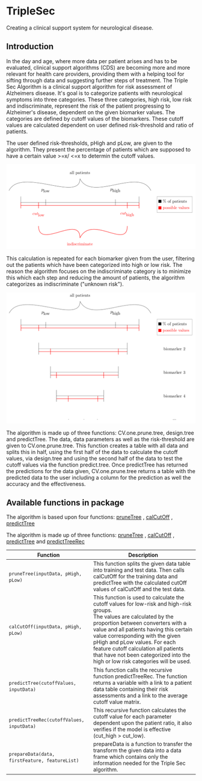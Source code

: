 # TripleSec
Creating a clinical support system for neurological disease.

## Introduction
In the day and age, where more data per patient arises and has to be evaluated, clinical support algorithms (CDS) are becoming more and more relevant for health care providers, providing them with a helping tool for sifting through data and suggesting further steps of treatment.
The Triple Sec Algorithm is a clinical support algorithm for risk assessment of Alzheimers disease.
It's goal is to categorize patients with neurological symptoms into three 
categories. These three categories, high risk, low risk and indiscriminate, represent the risk of the patient progressing to Alzheimer's disease, dependent on the given biomarker values.
The categories are defined by cutoff values of the biomarkers. These cutoff values are calculated
dependent on user defined risk-threshold and ratio of patients.

The user defined risk-thresholds, pHigh and pLow, are given to the algorithm. They present the percentage of patients which are supposed to have a certain value >=x/ <=x to determin the cutoff values.

![alt text](https://github.com/zaynabhammoud/TripleSec/blob/KAP/img/principle.png "principle")

This calculation is repeated for each biomarker given from the user, filtering out the patients which have been categorized into high or low risk. The reason the algorithm focuses on the indiscriminate category is to minimize this which each step and reducing the amount of patients, the algorithm categorizes as indiscriminate ("unknown risk").

![alt text](https://github.com/zaynabhammoud/TripleSec/blob/KAP/img/repeat.png "repeat")

The algorithm is made up of three functions: CV.one.prune.tree, design.tree and predictTree.
The data, data parameters as well as the risk-threshold are given to CV.one.prune.tree. 
This function creates a table with all data and splits this in half, using the first half of the data to calculate the cutoff values, via 
design.tree and using the second half of the data to test the cutoff values via the function predict.tree.
Once predictTree has returned the predictions for the data given, CV.one.prune.tree returns a table with the predicted data to the user including
a column for the prediction as well the accuracy and the effectiveness.


<!---# ## Publication
# More information and references can be found in the following papers:--->

## Available functions in package
The algorithm is based upon four functions:
[pruneTree](https://github.com/zaynabhammoud/TripleSec/blob/KAP/R/pruneTree.R) , 
[calCutOff](https://github.com/zaynabhammoud/TripleSec/blob/KAP/R/calCutOff.R) ,
[predictTree](https://github.com/zaynabhammoud/TripleSec/blob/KAP/R/predictTree.R)

The algorithm is made up of three functions: 
[pruneTree](https://github.com/zaynabhammoud/TripleSec/blob/KAP/R/pruneTree.R) , 
[calCutOff](https://github.com/zaynabhammoud/TripleSec/blob/KAP/R/calCutOff.R) ,
[predictTree](https://github.com/zaynabhammoud/TripleSec/blob/KAP/R/predictTree.R) and [predictTreeRec](https://github.com/zaynabhammoud/TripleSec/blob/KAP/R/predictTree.R)


| Function |Description|
| --------------- |-----------|
|`pruneTree(inputData, pHigh, pLow)`|This function splits the given data table into training and test data. Then calls calCutOff for the training data and predictTree with the calculated cutOff values of calCutOff and the test data.|
|`calCutOff(inputData, pHigh, pLow)`|This function is used to calculate the cutoff values for low-risk and high-risk groups. <br/>The values are calculated by the proportion between converters with a value and all patients having this certain value corresponding with the given pHigh and pLow values. For each feature cutoff calculation all patients that have not been categorized into the high or low risk categories will be used.|
|`predictTree(cutoffValues, inputData)`| This function calls the recursive function predictTreeRec. The function returns a variable with a link to a patient data table containing their risk assessments and a link to the average cutoff value matrix.|
|`predictTreeRec(cutoffValues, inputData)`| This recursive function calculates the cutoff value for each parameter dependent upon the patient ratio, it also verifies if the model is effective (cut_high > cut_low).|
|`prepareData(data, firstFeature, featureList)`| prepareData is a function to transfer the transform the given data into a data frame which contains only the information needed for the Triple Sec algorithm.|

